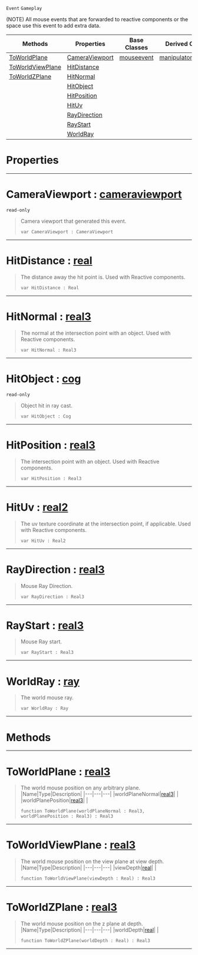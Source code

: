  `Event` `Gameplay`



(NOTE) All mouse events that are forwarded to reactive components or the space use this event to add extra data.

|Methods|Properties|Base Classes|Derived Classes|
|---|---|---|---|
|[ ToWorldPlane](https://github.com/zeroengineteam/ZeroDocs/blob/master/code_reference/class_reference/viewportmouseevent.markdown#toworldplane-zero-engine)|[ CameraViewport](https://github.com/zeroengineteam/ZeroDocs/blob/master/code_reference/class_reference/viewportmouseevent.markdown#cameraviewport-zero-engi)|[mouseevent](https://github.com/zeroengineteam/ZeroDocs/blob/master/code_reference/class_reference/mouseevent.markdown)|[manipulatortoolevent](https://github.com/zeroengineteam/ZeroDocs/blob/master/code_reference/class_reference/manipulatortoolevent.markdown)|
|[ ToWorldViewPlane](https://github.com/zeroengineteam/ZeroDocs/blob/master/code_reference/class_reference/viewportmouseevent.markdown#toworldviewplane-zero-en)|[ HitDistance](https://github.com/zeroengineteam/ZeroDocs/blob/master/code_reference/class_reference/viewportmouseevent.markdown#hitdistance-zero-engine)| | |
|[ ToWorldZPlane](https://github.com/zeroengineteam/ZeroDocs/blob/master/code_reference/class_reference/viewportmouseevent.markdown#toworldzplane-zero-engin)|[ HitNormal](https://github.com/zeroengineteam/ZeroDocs/blob/master/code_reference/class_reference/viewportmouseevent.markdown#hitnormal-zero-engine-do)| | |
| |[ HitObject](https://github.com/zeroengineteam/ZeroDocs/blob/master/code_reference/class_reference/viewportmouseevent.markdown#hitobject-zero-engine-do)| | |
| |[ HitPosition](https://github.com/zeroengineteam/ZeroDocs/blob/master/code_reference/class_reference/viewportmouseevent.markdown#hitposition-zero-engine)| | |
| |[ HitUv](https://github.com/zeroengineteam/ZeroDocs/blob/master/code_reference/class_reference/viewportmouseevent.markdown#hituv-zero-engine-docume)| | |
| |[ RayDirection](https://github.com/zeroengineteam/ZeroDocs/blob/master/code_reference/class_reference/viewportmouseevent.markdown#raydirection-zero-engine)| | |
| |[ RayStart](https://github.com/zeroengineteam/ZeroDocs/blob/master/code_reference/class_reference/viewportmouseevent.markdown#raystart-zero-engine-doc)| | |
| |[ WorldRay](https://github.com/zeroengineteam/ZeroDocs/blob/master/code_reference/class_reference/viewportmouseevent.markdown#worldray-zero-engine-doc)| | |


 #  Properties


---  
 #  CameraViewport : [cameraviewport](https://github.com/zeroengineteam/ZeroDocs/blob/master/code_reference/class_reference/cameraviewport.markdown)

 `read-only`

> Camera viewport that generated this event.
> ``` lang=cpp, name=Nada
> var CameraViewport : CameraViewport


---  
 #  HitDistance : [real](https://github.com/zeroengineteam/ZeroDocs/blob/master/code_reference/nada_base_types/real.markdown)

> The distance away the hit point is. Used with Reactive components.
> ``` lang=cpp, name=Nada
> var HitDistance : Real


---  
 #  HitNormal : [real3](https://github.com/zeroengineteam/ZeroDocs/blob/master/code_reference/nada_base_types/real3.markdown)

> The normal at the intersection point with an object. Used with Reactive components.
> ``` lang=cpp, name=Nada
> var HitNormal : Real3


---  
 #  HitObject : [cog](https://github.com/zeroengineteam/ZeroDocs/blob/master/code_reference/class_reference/cog.markdown)

 `read-only`

> Object hit in ray cast.
> ``` lang=cpp, name=Nada
> var HitObject : Cog


---  
 #  HitPosition : [real3](https://github.com/zeroengineteam/ZeroDocs/blob/master/code_reference/nada_base_types/real3.markdown)

> The intersection point with an object. Used with Reactive components.
> ``` lang=cpp, name=Nada
> var HitPosition : Real3


---  
 #  HitUv : [real2](https://github.com/zeroengineteam/ZeroDocs/blob/master/code_reference/nada_base_types/real2.markdown)

> The uv texture coordinate at the intersection point, if applicable. Used with Reactive components.
> ``` lang=cpp, name=Nada
> var HitUv : Real2


---  
 #  RayDirection : [real3](https://github.com/zeroengineteam/ZeroDocs/blob/master/code_reference/nada_base_types/real3.markdown)

> Mouse Ray Direction.
> ``` lang=cpp, name=Nada
> var RayDirection : Real3


---  
 #  RayStart : [real3](https://github.com/zeroengineteam/ZeroDocs/blob/master/code_reference/nada_base_types/real3.markdown)

> Mouse Ray start.
> ``` lang=cpp, name=Nada
> var RayStart : Real3


---  
 #  WorldRay : [ray](https://github.com/zeroengineteam/ZeroDocs/blob/master/code_reference/class_reference/ray.markdown)

> The world mouse ray.
> ``` lang=cpp, name=Nada
> var WorldRay : Ray


---  
 #  Methods


---  
 #  ToWorldPlane : [real3](https://github.com/zeroengineteam/ZeroDocs/blob/master/code_reference/nada_base_types/real3.markdown)

> The world mouse position on any arbitrary plane.
> |Name|Type|Description|
> |---|---|---|
> |worldPlaneNormal|[real3](https://github.com/zeroengineteam/ZeroDocs/blob/master/code_reference/nada_base_types/real3.markdown)| |
> |worldPlanePosition|[real3](https://github.com/zeroengineteam/ZeroDocs/blob/master/code_reference/nada_base_types/real3.markdown)| |
> ``` lang=cpp, name=Nada
> function ToWorldPlane(worldPlaneNormal : Real3, worldPlanePosition : Real3) : Real3
> ``` 


---  
 #  ToWorldViewPlane : [real3](https://github.com/zeroengineteam/ZeroDocs/blob/master/code_reference/nada_base_types/real3.markdown)

> The world mouse position on the view plane at view depth.
> |Name|Type|Description|
> |---|---|---|
> |viewDepth|[real](https://github.com/zeroengineteam/ZeroDocs/blob/master/code_reference/nada_base_types/real.markdown)| |
> ``` lang=cpp, name=Nada
> function ToWorldViewPlane(viewDepth : Real) : Real3
> ``` 


---  
 #  ToWorldZPlane : [real3](https://github.com/zeroengineteam/ZeroDocs/blob/master/code_reference/nada_base_types/real3.markdown)

> The world mouse position on the z plane at depth.
> |Name|Type|Description|
> |---|---|---|
> |worldDepth|[real](https://github.com/zeroengineteam/ZeroDocs/blob/master/code_reference/nada_base_types/real.markdown)| |
> ``` lang=cpp, name=Nada
> function ToWorldZPlane(worldDepth : Real) : Real3
> ``` 


---  
 

 
